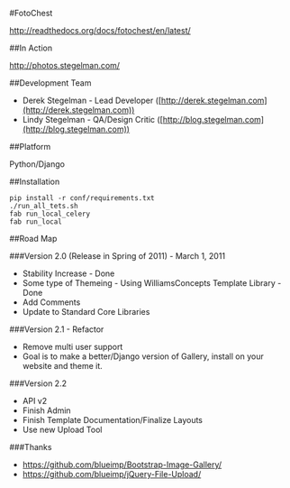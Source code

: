 #FotoChest

http://readthedocs.org/docs/fotochest/en/latest/

##In Action

http://photos.stegelman.com/

##Development Team

* Derek Stegelman - Lead Developer ([http://derek.stegelman.com](http://derek.stegelman.com))
* Lindy Stegelman - QA/Design Critic ([http://blog.stegelman.com](http://blog.stegelman.com))

##Platform

Python/Django

##Installation

    pip install -r conf/requirements.txt
    ./run_all_tets.sh
    fab run_local_celery
    fab run_local

##Road Map

###Version 2.0 (Release in Spring of 2011) - March 1, 2011

* Stability Increase - Done
* Some type of Themeing - Using WilliamsConcepts Template Library - Done
* Add Comments
* Update to Standard Core Libraries

###Version 2.1 - Refactor

* Remove multi user support
* Goal is to make a better/Django version of Gallery, install on your website and theme it.

###Version 2.2

* API v2
* Finish Admin
* Finish Template Documentation/Finalize Layouts
* Use new Upload Tool

###Thanks

* https://github.com/blueimp/Bootstrap-Image-Gallery/
* https://github.com/blueimp/jQuery-File-Upload/
